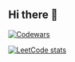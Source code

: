 ## Hi there 👋

[![Codewars](https://www.codewars.com/users/nurgolang/badges/large)](https://www.codewars.com/users/nurgolang)

[![LeetCode stats](https://leetcode-stats-six.vercel.app/?username=nurgolang)](https://github.com/KnlnKS/leetcode-stats)

<!--
**nurgolang/nurgolang** is a ✨ _special_ ✨ repository because its `README.md` (this file) appears on your GitHub profile.

Here are some ideas to get you started:

- 🔭 I’m currently working on ...
- 🌱 I’m currently learning ...
- 👯 I’m looking to collaborate on ...
- 🤔 I’m looking for help with ...
- 💬 Ask me about ...
- 📫 How to reach me: ...
- 😄 Pronouns: ...
- ⚡ Fun fact: ...
-->
